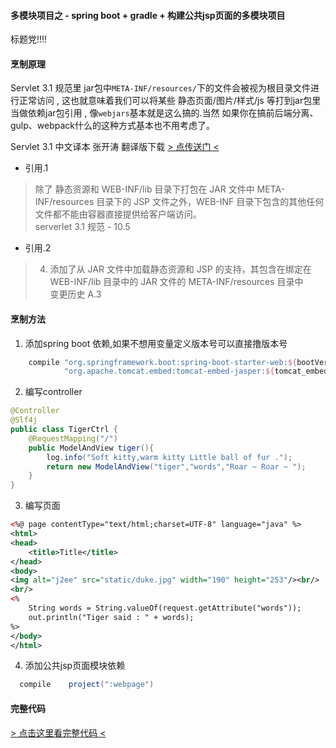 ####  多模块项目之 -  spring boot + gradle + 构建公共jsp页面的多模块项目

标题党!!!!

#### 烹制原理  
Servlet 3.1 规范里 jar包中`META-INF/resources/`下的文件会被视为根目录文件进行正常访问 , 这也就意味着我们可以将某些 静态页面/图片/样式/js 等打到jar包里当做依赖jar包引用 , 像`webjars`基本就是这么搞的.当然 如果你在搞前后端分离、gulp、webpack什么的这种方式基本也不用考虑了。   

Servlet 3.1 中文译本 张开涛 翻译版下载 [> 点传送门 <](http://jinnianshilongnian.iteye.com/blog/1912455)

- 引用.1
>除了 静态资源和 WEB-INF/lib 目录下打包在 JAR 文件中 META-INF/resources 目录下的 JSP 文件之外，WEB-INF 目录下包含的其他任何文件都不能由容器直接提供给客户端访问。	  
> serverlet 3.1 规范 - 10.5   
    
- 引用.2
>4. 添加了从 JAR 文件中加载静态资源和 JSP 的支持，其包含在绑定在 WEB-INF/lib 目录中的 JAR 文件的 META-INF/resources 目录中   
>变更历史 A.3   


#### 烹制方法

1. 添加spring boot 依赖,如果不想用变量定义版本号可以直接撸版本号
```groovy
    compile "org.springframework.boot:spring-boot-starter-web:${bootVersion}",
            "org.apache.tomcat.embed:tomcat-embed-jasper:${tomcat_embed}"
```

2. 编写controller
```java
@Controller
@Slf4j
public class TigerCtrl {
    @RequestMapping("/")
    public ModelAndView tiger(){
        log.info("Soft kitty,warm kitty Little ball of fur .");
        return new ModelAndView("tiger","words","Roar ~ Roar ~ ");
    }
}
```

3. 编写页面
```xml
<%@ page contentType="text/html;charset=UTF-8" language="java" %>
<html>
<head>
    <title>Title</title>
</head>
<body>
<img alt="j2ee" src="static/duke.jpg" width="190" height="253"/><br/>
<br/>
<%
    String words = String.valueOf(request.getAttribute("words"));
    out.println("Tiger said : " + words);
%>
</body>
</html>
```

4. 添加公共jsp页面模块依赖
```groovy
  compile    project(":webpage")
```

#### 完整代码

[ > 点击这里看完整代码 < ](https://github.com/pkaq/GradleSide/tree/master/15-multi-project-springboot)

